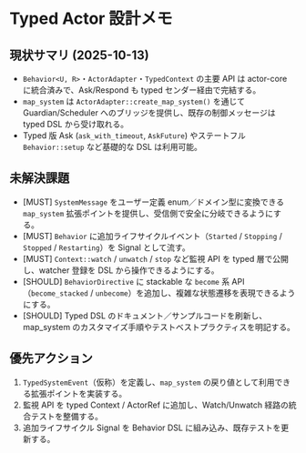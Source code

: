 # Typed Actor 設計メモ

## 現状サマリ (2025-10-13)
- `Behavior<U, R>`・`ActorAdapter`・`TypedContext` の主要 API は actor-core に統合済みで、Ask/Respond も typed センダー経由で完結する。
- `map_system` は `ActorAdapter::create_map_system()` を通じて Guardian/Scheduler へのブリッジを提供し、既存の制御メッセージは typed DSL から受け取れる。
- Typed 版 Ask (`ask_with_timeout`, `AskFuture`) やステートフル `Behavior::setup` など基礎的な DSL は利用可能。

## 未解決課題
- [MUST] `SystemMessage` をユーザー定義 enum／ドメイン型に変換できる `map_system` 拡張ポイントを提供し、受信側で安全に分岐できるようにする。
- [MUST] `Behavior` に追加ライフサイクルイベント（`Started` / `Stopping` / `Stopped` / `Restarting`）を Signal として流す。
- [MUST] `Context::watch` / `unwatch` / `stop` など監視 API を typed 層で公開し、watcher 登録を DSL から操作できるようにする。
- [SHOULD] `BehaviorDirective` に stackable な `become` 系 API（`become_stacked` / `unbecome`）を追加し、複雑な状態遷移を表現できるようにする。
- [SHOULD] Typed DSL のドキュメント／サンプルコードを刷新し、map_system のカスタマイズ手順やテストベストプラクティスを明記する。

## 優先アクション
1. `TypedSystemEvent`（仮称）を定義し、`map_system` の戻り値として利用できる拡張ポイントを実装する。
2. 監視 API を typed Context / ActorRef に追加し、Watch/Unwatch 経路の統合テストを整備する。
3. 追加ライフサイクル Signal を Behavior DSL に組み込み、既存テストを更新する。
